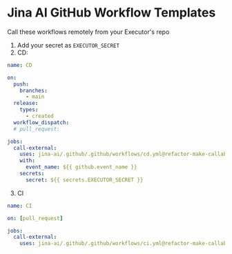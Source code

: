 # Jina AI GitHub Workflow Templates

Call these workflows remotely from your Executor's repo

1. Add your secret as `EXECUTOR_SECRET`
2. CD:

```yaml
name: CD

on:
  push:
    branches:
      - main
  release:
    types:
      - created
  workflow_dispatch:
  # pull_request:

jobs:
  call-external:
    uses: jina-ai/.github/.github/workflows/cd.yml@refactor-make-callable
    with:
      event_name: ${{ github.event_name }}
    secrets:
      secret: ${{ secrets.EXECUTOR_SECRET }}
```

3. CI

```yaml
name: CI

on: [pull_request]

jobs:
  call-external:
    uses: jina-ai/.github/.github/workflows/ci.yml@refactor-make-callable
```
